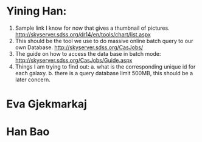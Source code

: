 # Yining Han:
1. Sample link I know for now that gives a thumbnail of pictures. 
   http://skyserver.sdss.org/dr14/en/tools/chart/list.aspx
2. This should be the tool we use to do massive online batch query to our own
   Database. http://skyserver.sdss.org/CasJobs/
3. The guide on how to access the data base in batch mode:
   http://skyserver.sdss.org/CasJobs/Guide.aspx
4. Things I am trying to find out:
   a. what is the corresponding unique id for each galaxy.
   b. there is a query database limit 500MB, this should be a later concern.
   
# Eva Gjekmarkaj

# Han Bao 
